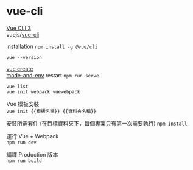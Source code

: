 # vue-cli

[Vue CLI 3](https://cli.vuejs.org/)  
vuejs/[vue-cli](https://github.com/vuejs/vue-cli)  

[installation](https://cli.vuejs.org/guide/installation.html) `npm install -g @vue/cli`  

`vue --version`  

[vue create](https://cli.vuejs.org/zh/guide/creating-a-project.html)  
[mode-and-env](https://cli.vuejs.org/guide/mode-and-env.html#modes) restart `npm run serve`  


`vue list`  
`vue init webpack vuewebpack`    

Vue 模板安裝  
`vue init {‌{模板名稱}} {‌{資料夾名稱}} `

安裝所需套件 (在目標資料夾下，每個專案只有第一次需要執行)
`npm install` 

運行 Vue + Webpack  
`npm run dev` 

編譯 Production 版本  
`npm run build`   